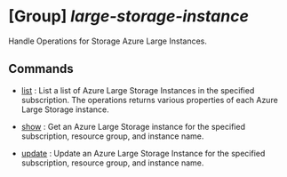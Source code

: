 # [Group] _large-storage-instance_

Handle Operations for Storage Azure Large Instances.

## Commands

- [list](/Commands/large-storage-instance/_list.md)
: List a list of Azure Large Storage Instances in the specified subscription. The operations returns various properties of each Azure Large Storage instance.

- [show](/Commands/large-storage-instance/_show.md)
: Get an Azure Large Storage instance for the specified subscription, resource
group, and instance name.

- [update](/Commands/large-storage-instance/_update.md)
: Update an Azure Large Storage Instance for the specified subscription,
resource group, and instance name.
